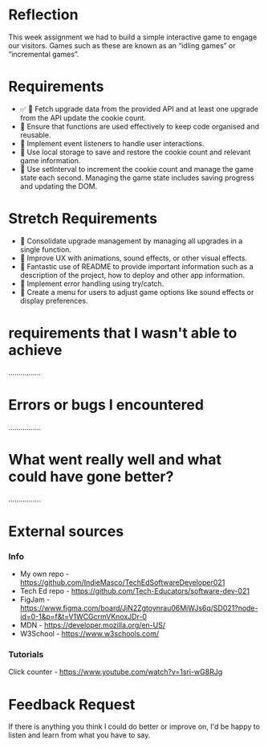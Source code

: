 # Reflection

This week assignment we had to build a simple interactive game to engage our visitors. Games such as these are known as an “idling games” or “incremental games”.

# Requirements

- ✅ 🎯 Fetch upgrade data from the provided API and at least one upgrade from the API update the cookie count.
- 🎯 Ensure that functions are used effectively to keep code organised and reusable.
- 🎯 Implement event listeners to handle user interactions.
- 🎯 Use local storage to save and restore the cookie count and relevant game information.
- 🎯 Use setInterval to increment the cookie count and manage the game state each second. Managing the game state includes saving progress and updating the DOM.

# Stretch Requirements

- 🏹 Consolidate upgrade management by managing all upgrades in a single function.
- 🏹 Improve UX with animations, sound effects, or other visual effects.
- 🏹 Fantastic use of README to provide important information such as a description of the project, how to deploy and other app information.
- 🏹 Implement error handling using try/catch.
- 🏹 Create a menu for users to adjust game options like sound effects or display preferences.

# requirements that I wasn't able to achieve

................

# Errors or bugs I encountered

................

# What went really well and what could have gone better?

................

# External sources

### Info

- My own repo - https://github.com/IndieMasco/TechEdSoftwareDeveloper021
- Tech Ed repo - https://github.com/Tech-Educators/software-dev-021
- FigJam - https://www.figma.com/board/JjN2Zgtoynrau06MjWJs6q/SD021?node-id=0-1&p=f&t=V1WCGcrmVKnoxJDr-0
- MDN - https://developer.mozilla.org/en-US/
- W3School - https://www.w3schools.com/

### Tutorials

Click counter - https://www.youtube.com/watch?v=1sri-wG8RJg

# Feedback Request

If there is anything you think I could do better or improve on, I'd be happy to listen and learn from what you have to say.
